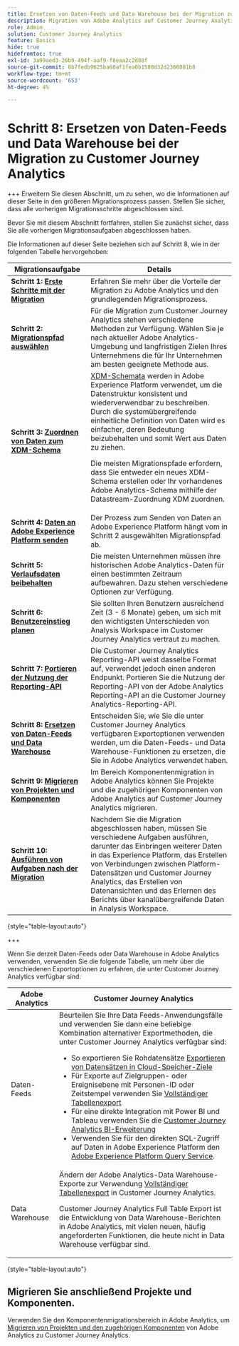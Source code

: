 ```yaml
---
title: Ersetzen von Daten-Feeds und Data Warehouse bei der Migration zum Customer Journey Analytics
description: Migration von Adobe Analytics auf Customer Journey Analytics planen
role: Admin
solution: Customer Journey Analytics
feature: Basics
hide: true
hidefromtoc: true
exl-id: 3a99aed3-26b9-494f-aaf9-f8eaa2c2d88f
source-git-commit: 8b7fedb9625ba60af1fea0b1580d32d2366081b8
workflow-type: tm+mt
source-wordcount: '653'
ht-degree: 4%

---
```


# Schritt 8: Ersetzen von Daten-Feeds und Data Warehouse bei der Migration zu Customer Journey Analytics

+++ Erweitern Sie diesen Abschnitt, um zu sehen, wo die Informationen auf dieser Seite in den größeren Migrationsprozess passen. Stellen Sie sicher, dass alle vorherigen Migrationsschritte abgeschlossen sind.

Bevor Sie mit diesem Abschnitt fortfahren, stellen Sie zunächst sicher, dass Sie alle vorherigen Migrationsaufgaben abgeschlossen haben.

Die Informationen auf dieser Seite beziehen sich auf Schritt 8, wie in der folgenden Tabelle hervorgehoben:

| Migrationsaufgabe | Details |
|---------|----------|
| **Schritt 1: [Erste Schritte mit der Migration](/help/getting-started/cja-migration/cja-migration-getstarted.md)** | Erfahren Sie mehr über die Vorteile der Migration zu Adobe Analytics und den grundlegenden Migrationsprozess. |
| **Schritt 2: [Migrationspfad auswählen](/help/getting-started/cja-migration/cja-migration-path.md)** | Für die Migration zum Customer Journey Analytics stehen verschiedene Methoden zur Verfügung. Wählen Sie je nach aktueller Adobe Analytics-Umgebung und langfristigen Zielen Ihres Unternehmens die für Ihr Unternehmen am besten geeignete Methode aus. |
| **Schritt 3: [Zuordnen von Daten zum XDM-Schema](/help/getting-started/cja-migration/cja-migration-xdm.md)** | [XDM-Schemata](https://experienceleague.adobe.com/en/docs/experience-platform/xdm/home#xdm-schemas) werden in Adobe Experience Platform verwendet, um die Datenstruktur konsistent und wiederverwendbar zu beschreiben. Durch die systemübergreifende einheitliche Definition von Daten wird es einfacher, deren Bedeutung beizubehalten und somit Wert aus Daten zu ziehen.<p>Die meisten Migrationspfade erfordern, dass Sie entweder ein neues XDM-Schema erstellen oder Ihr vorhandenes Adobe Analytics-Schema mithilfe der Datastream-Zuordnung XDM zuordnen.</p> |
| **Schritt 4: [Daten an Adobe Experience Platform senden](/help/getting-started/cja-migration/cja-migration-send-to-platform.md)** | Der Prozess zum Senden von Daten an Adobe Experience Platform hängt vom in Schritt 2 ausgewählten Migrationspfad ab. |
| **Schritt 5: [Verlaufsdaten beibehalten](/help/getting-started/cja-migration/cja-migration-historical-data.md)** | Die meisten Unternehmen müssen ihre historischen Adobe Analytics-Daten für einen bestimmten Zeitraum aufbewahren. Dazu stehen verschiedene Optionen zur Verfügung. |
| **Schritt 6: [Benutzereinstieg planen](/help/getting-started/cja-migration/cja-migration-onboarding.md)** | Sie sollten Ihren Benutzern ausreichend Zeit (3 - 6 Monate) geben, um sich mit den wichtigsten Unterschieden von Analysis Workspace im Customer Journey Analytics vertraut zu machen. |
| **Schritt 7: [Portieren der Nutzung der Reporting-API](/help/getting-started/cja-migration/cja-migration-api.md)** | Die Customer Journey Analytics Reporting-API weist dasselbe Format auf, verwendet jedoch einen anderen Endpunkt. Portieren Sie die Nutzung der Reporting-API von der Adobe Analytics Reporting-API an die Customer Journey Analytics-Reporting-API. |
| <span class="preview">**Schritt 8: [Ersetzen von Daten-Feeds und Data Warehouse](/help/getting-started/cja-migration/cja-migration-export-options.md)**</span> | <span class="preview">Entscheiden Sie, wie Sie die unter Customer Journey Analytics verfügbaren Exportoptionen verwenden werden, um die Daten-Feeds- und Data Warehouse-Funktionen zu ersetzen, die Sie in Adobe Analytics verwendet haben.</span> |
| **Schritt 9: [Migrieren von Projekten und Komponenten](/help/getting-started/cja-migration/cja-migration-projects.md)** | Im Bereich Komponentenmigration in Adobe Analytics können Sie Projekte und die zugehörigen Komponenten von Adobe Analytics auf Customer Journey Analytics migrieren. |
| **Schritt 10: [Ausführen von Aufgaben nach der Migration](/help/getting-started/cja-getting-started.md)** | Nachdem Sie die Migration abgeschlossen haben, müssen Sie verschiedene Aufgaben ausführen, darunter das Einbringen weiterer Daten in das Experience Platform, das Erstellen von Verbindungen zwischen Platform-Datensätzen und Customer Journey Analytics, das Erstellen von Datenansichten und das Erlernen des Berichts über kanalübergreifende Daten in Analysis Workspace. |

{style="table-layout:auto"}

+++

Wenn Sie derzeit Daten-Feeds oder Data Warehouse in Adobe Analytics verwenden, verwenden Sie die folgende Tabelle, um mehr über die verschiedenen Exportoptionen zu erfahren, die unter Customer Journey Analytics verfügbar sind:

| Adobe Analytics | Customer Journey Analytics |
|---------|----------|
| Daten-Feeds | Beurteilen Sie Ihre Data Feeds-Anwendungsfälle und verwenden Sie dann eine beliebige Kombination alternativer Exportmethoden, die unter Customer Journey Analytics verfügbar sind: <ul><li>So exportieren Sie Rohdatensätze [Exportieren von Datensätzen in Cloud-Speicher-Ziele](https://experienceleague.adobe.com/en/docs/experience-platform/destinations/ui/activate/export-datasets)&#x200B;</li><li>Für Exporte auf Zielgruppen- oder Ereignisebene mit Personen-ID oder Zeitstempel verwenden Sie [Vollständiger Tabellenexport](/help/analysis-workspace/export/export-cloud.md)&#x200B;</li><li>Für eine direkte Integration mit Power BI und Tableau verwenden Sie die [Customer Journey Analytics BI-Erweiterung](https://experienceleague.adobe.com/en/docs/analytics-platform/using/cja-dataviews/bi-extension)&#x200B;</li><li>Verwenden Sie für den direkten SQL-Zugriff auf Daten in Adobe Experience Platform den [Adobe Experience Platform Query Service](https://experienceleague.adobe.com/en/docs/experience-platform/query/home).</li></ul> |
| Data Warehouse | Ändern der Adobe Analytics-Data Warehouse-Exporte zur Verwendung [Vollständiger Tabellenexport](/help/analysis-workspace/export/export-cloud.md) in Customer Journey Analytics.<p>Customer Journey Analytics Full Table Export ist die Entwicklung von Data Warehouse-Berichten in Adobe Analytics, mit vielen neuen, häufig angeforderten Funktionen, die heute nicht in Data Warehouse verfügbar sind.</p> |

{style="table-layout:auto"}

## Migrieren Sie anschließend Projekte und Komponenten.

Verwenden Sie den Komponentenmigrationsbereich in Adobe Analytics, um [Migrieren von Projekten und den zugehörigen Komponenten](/help/getting-started/cja-migration/cja-migration-projects.md) von Adobe Analytics zu Customer Journey Analytics.
